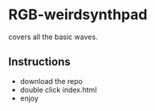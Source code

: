 # RGB-weirdsynthpad
covers all the basic waves.

## Instructions

- download the repo
- double click index.html
- enjoy
